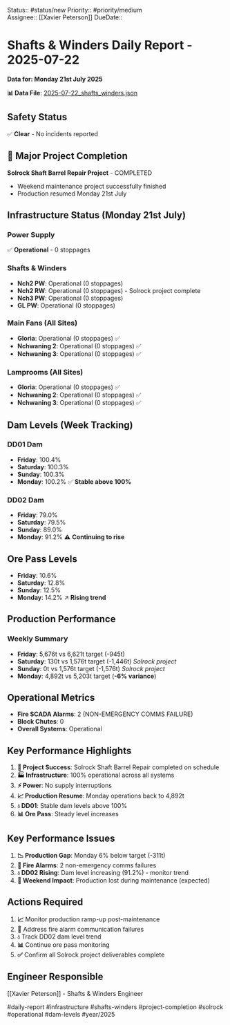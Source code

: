 Status:: #status/new
Priority:: #priority/medium  
Assignee:: [[Xavier Peterson]]
DueDate::

# Shafts & Winders Daily Report - 2025-07-22
**Data for: Monday 21st July 2025**

**📊 Data File**: [2025-07-22_shafts_winders.json](data/2025-07-22_shafts_winders.json)

## Safety Status
✅ **Clear** - No incidents reported

## 🎉 Major Project Completion
**Solrock Shaft Barrel Repair Project** - COMPLETED
- Weekend maintenance project successfully finished
- Production resumed Monday 21st July

## Infrastructure Status (Monday 21st July)

### Power Supply
✅ **Operational** - 0 stoppages

### Shafts & Winders
- **Nch2 PW**: Operational (0 stoppages)
- **Nch2 RW**: Operational (0 stoppages) - Solrock project complete
- **Nch3 PW**: Operational (0 stoppages)  
- **GL PW**: Operational (0 stoppages)

### Main Fans (All Sites)
- **Gloria**: Operational (0 stoppages) ✅
- **Nchwaning 2**: Operational (0 stoppages) ✅
- **Nchwaning 3**: Operational (0 stoppages) ✅

### Lamprooms (All Sites)
- **Gloria**: Operational (0 stoppages) ✅
- **Nchwaning 2**: Operational (0 stoppages) ✅
- **Nchwaning 3**: Operational (0 stoppages) ✅

## Dam Levels (Week Tracking)

### DD01 Dam
- **Friday**: 100.4% 
- **Saturday**: 100.3%
- **Sunday**: 100.3%
- **Monday**: 100.2% ✅ **Stable above 100%**

### DD02 Dam
- **Friday**: 79.0%
- **Saturday**: 79.5% 
- **Sunday**: 89.0%
- **Monday**: 91.2% ⚠️ **Continuing to rise**

## Ore Pass Levels
- **Friday**: 10.6%
- **Saturday**: 12.8%
- **Sunday**: 12.5%
- **Monday**: 14.2% ↗️ **Rising trend**

## Production Performance

### Weekly Summary
- **Friday**: 5,676t vs 6,621t target (-945t)
- **Saturday**: 130t vs 1,576t target (-1,446t) *Solrock project*
- **Sunday**: 0t vs 1,576t target (-1,576t) *Solrock project*
- **Monday**: 4,892t vs 5,203t target (**-6% variance**)

## Operational Metrics
- **Fire SCADA Alarms**: 2 (NON-EMERGENCY COMMS FAILURE)
- **Block Chutes**: 0
- **Overall Systems**: Operational

## Key Performance Highlights
1. **🎉 Project Success**: Solrock Shaft Barrel Repair completed on schedule
2. **🏭 Infrastructure**: 100% operational across all systems
3. **⚡ Power**: No supply interruptions
4. **📈 Production Resume**: Monday operations back to 4,892t
5. **💧 DD01**: Stable dam levels above 100%
6. **📊 Ore Pass**: Steady level increases

## Key Performance Issues
1. **📉 Production Gap**: Monday 6% below target (-311t)
2. **🚨 Fire Alarms**: 2 non-emergency comms failures
3. **💧 DD02 Rising**: Dam level increasing (91.2%) - monitor trend
4. **📅 Weekend Impact**: Production lost during maintenance (expected)

## Actions Required
1. **📈** Monitor production ramp-up post-maintenance
2. **🔧** Address fire alarm communication failures
3. **💧** Track DD02 dam level trend
4. **📊** Continue ore pass monitoring
5. **✅** Confirm all Solrock project deliverables complete

## Engineer Responsible
[[Xavier Peterson]] - Shafts & Winders Engineer

#daily-report #infrastructure #shafts-winders #project-completion #solrock #operational #dam-levels #year/2025
